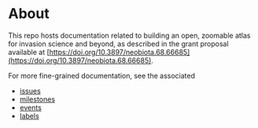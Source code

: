 # About

This repo hosts documentation related to building an open, zoomable atlas for invasion science and beyond, as described in the grant proposal available at [https://doi.org/10.3897/neobiota.68.66685](https://doi.org/10.3897/neobiota.68.66685).

For more fine-grained documentation, see the associated
- [issues](https://github.com/InvasionBiologyHypotheses/Documentation/issues?q=is%3Aissue+is%3Aopen+sort%3Acomments-desc)
- [milestones](https://github.com/InvasionBiologyHypotheses/Documentation/milestones?direction=asc&sort=due_date&state=open)
- [events](https://github.com/InvasionBiologyHypotheses/Documentation/labels/events)
- [labels](https://github.com/InvasionBiologyHypotheses/Documentation/labels?sort=count-desc)
